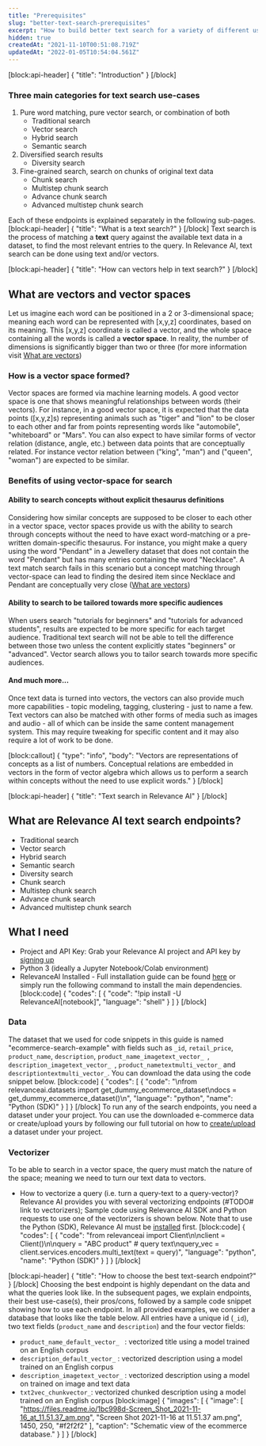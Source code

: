 ```yaml
---
title: "Prerequisites"
slug: "better-text-search-prerequisites"
excerpt: "How to build better text search for a variety of different use cases"
hidden: true
createdAt: "2021-11-10T00:51:08.719Z"
updatedAt: "2022-01-05T10:54:04.561Z"
---
```

[block:api-header]
{
  "title": "Introduction"
}
[/block]

### Three main categories for text search use-cases
1. Pure word matching, pure vector search, or combination of both
     * Traditional search
     * Vector search
     * Hybrid search
     * Semantic search
2. Diversified search results
     * Diversity search
3. Fine-grained search, search on chunks of original text data
     * Chunk search
     * Multistep chunk search
     * Advance chunk search
     * Advanced multistep chunk search

Each of these endpoints is explained separately in the following sub-pages.
[block:api-header]
{
  "title": "What is a text search?"
}
[/block]
Text search is the process of matching a **text** query against the available text data in a dataset, to find the most relevant entries to the query. In Relevance AI, text search can be done using text and/or vectors.

[block:api-header]
{
  "title": "How can vectors help in text search?"
}
[/block]
## What are vectors and vector spaces

Let us imagine each word can be positioned in a 2 or 3-dimensional space; meaning each word can be represented with [x,y,z] coordinates, based on its meaning. This [x,y,z] coordinate is called a vector, and the whole space containing all the words is called a **vector space**. In reality, the number of dimensions is significantly bigger than two or three (for more information visit [What are vectors](doc:what-are-vectors))

### How is a vector space formed?
Vector spaces are formed via machine learning models. A good vector space is one that shows meaningful relationships between words (their vectors). For instance, in a good vector space, it is expected that the data points ([x,y,z]s) representing animals such as "tiger" and "lion" to be closer to each other and far from points representing words like "automobile", "whiteboard" or "Mars".
You can also expect to have similar forms of vector relation (distance, angle, etc.) between data points that are conceptually related. For instance vector relation between ("king", "man") and ("queen", "woman") are expected to be similar.

### Benefits of using vector-space for search

#### Ability to search concepts without explicit thesaurus definitions

Considering how similar concepts are supposed to be closer to each other in a vector space, vector spaces provide us with the ability to search through concepts without the need to have exact word-matching or a pre-written domain-specific thesaurus. For instance, you might make a query using the word "Pendant" in a Jewellery dataset that does not contain the word "Pendant" but has many entries containing the word "Necklace". A text match search fails in this scenario but a concept matching through vector-space can lead to finding the desired item since Necklace and Pendant are conceptually very close ([What are vectors](doc:what-are-vectors))

#### Ability to search to be tailored towards more specific audiences

When users search "tutorials for beginners" and "tutorials for advanced students", results are expected to be more specific for each target audience. Traditional text search will not be able to tell the difference between those two unless the content explicitly states "beginners" or "advanced". Vector search allows you to tailor search towards more specific audiences.

#### And much more...

Once text data is turned into vectors, the vectors can also provide much more capabilities - topic modeling, tagging, clustering - just to name a few.  Text vectors can also be matched with other forms of media such as images and audio - all of which can be inside the same content management system. This may require tweaking for specific content and it may also require a lot of work to be done.

[block:callout]
{
  "type": "info",
  "body": "Vectors are representations of concepts as a list of numbers. Conceptual relations are embedded in vectors in the form of vector algebra which allows us to perform a search within concepts without the need to use explicit words."
}
[/block]

[block:api-header]
{
  "title": "Text search in Relevance AI"
}
[/block]
## What are Relevance AI text search endpoints?
* Traditional search
* Vector search
* Hybrid search
* Semantic search
* Diversity search
* Chunk search
* Multistep chunk search
* Advance chunk search
* Advanced multistep chunk search

## What I need
* Project and API Key: Grab your Relevance AI project and API key by [signing up](https://cloud.relevance.ai/ )
* Python 3 (ideally a Jupyter Notebook/Colab environment)
* RelevanceAI Installed - Full installation guide can be found [here](https://docs.relevance.ai/docs/installation) or
simply run the following command to install the main dependencies.
[block:code]
{
  "codes": [
    {
      "code": "!pip install -U RelevanceAI[notebook]",
      "language": "shell"
    }
  ]
}
[/block]
### Data
The dataset that we used for code snippets in this guide is named "ecommerce-search-example" with fields such as `_id`, `retail_price`, `product_name`, `description`, `product_name_imagetext_vector_ `, `description_imagetext_vector_ `, `product_nametextmulti_vector_` and `descriptiontextmulti_vector_`. You can download the data using the code snippet below.
[block:code]
{
  "codes": [
    {
      "code": "\nfrom relevanceai.datasets import get_dummy_ecommerce_dataset\ndocs = get_dummy_ecommerce_dataset()\n",
      "language": "python",
      "name": "Python (SDK)"
    }
  ]
}
[/block]
To run any of the search endpoints, you need a dataset under your project. You can use the downloaded e-commerce data or create/upload yours by following our full tutorial on how to [create/upload](https://docs.relevance.ai/docs/creating-a-dataset-prerequisites) a dataset under your project.


### Vectorizer
To be able to search in a vector space, the query must match the nature of the space; meaning we need to turn our text data to vectors.

* How to vectorize a query (i.e. turn a query-text to a query-vector)? Relevance AI provides you with several vectorizing endpoints (#TODO# link to vectorizers); Sample code using Relevance AI SDK and Python requests to use one of the vectorizers is shown below. Note that to use the Python (SDK), Relevance AI must be [installed](https://docs.relevance.ai/docs/installation) first.
[block:code]
{
  "codes": [
    {
      "code": "from relevanceai import Client\n\nclient = Client()\n\nquery = \"ABC product\"      # query text\nquery_vec = client.services.encoders.multi_text(text = query)",
      "language": "python",
      "name": "Python (SDK)"
    }
  ]
}
[/block]

[block:api-header]
{
  "title": "How to choose the best text-search endpoint?"
}
[/block]
Choosing the best endpoint is highly dependant on the data and what the queries look like. In the subsequent pages, we explain endpoints, their best use-case(s), their pros/cons, followed by a sample code snippet showing how to use each endpoint.
In all provided examples, we consider a database that looks like the table below. All entries have a unique id (`_id`), two text fields (`product_name` and `description`) and the  four vector fields:
* `product_name_default_vector_ ` : vectorized title using a model trained on an English corpus
* `description_default_vector_` : vectorized description using a model trained on an English corpus
* `description_imagetext_vector_` : vectorized description using a model on trained on image and text data
* `txt2vec_chunkvector_`: vectorized chunked description using a model trained on an English corpus
[block:image]
{
  "images": [
    {
      "image": [
        "https://files.readme.io/1bc998d-Screen_Shot_2021-11-16_at_11.51.37_am.png",
        "Screen Shot 2021-11-16 at 11.51.37 am.png",
        1450,
        250,
        "#f2f2f2"
      ],
      "caption": "Schematic view of the ecommerce database."
    }
  ]
}
[/block]
